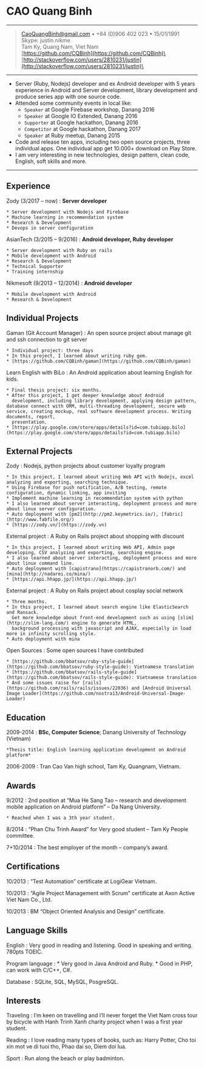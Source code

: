 
CAO Quang Binh
============
----

> <CaoQuangBinh@gmail.com> • +84 (0)906 402 023 • 15/01/1991\
> Skype: justin.nikme\
> Tam Ky, Quang Nam, Viet Nam\
> [https://github.com/CQBinh](https://github.com/CQBinh)\
> [http://stackoverflow.com/users/2810231/justin](http://stackoverflow.com/users/2810231/justin)\

----

- Server (Ruby, Nodejs) developer and ex Android developer with 5 years experience in Android and Server development, library development and produce series app with one source code.
- Attended some community events in local like:
	- `Speaker` at Google Firebase workshop, Danang 2016
	- `Speaker` at Google IO Extended, Danang 2016
	- `Supporter` at Google hackathon, Danang 2016
	- `Competitor` at Google hackathon, Danang 2017
	- `Speaker` at Ruby meetup, Danang 2015
- Code and release ten apps, including two open source projects, three individual apps. One individual app get 10.000+ download on Play Store.
- I am very interesting in new technologies, design pattern, clean code, English, soft skills and more.

----

Experience
----------

Zody (3/2017 – now)
:   **Server developer**

    * Server development with Nodejs and Firebase
    * Machine learning in recommendation system
    * Research & Development
    * Devops in server configuration

AsianTech (3/2015 – 9/2016)
:   **Android developer, Ruby developer**

    * Server development with Ruby on rails
    * Mobile development with Android
    * Research & Development
    * Technical Supporter
    * Training internship

Nikmesoft (9/2013 – 12/2014)
:   **Android developer**

    * Mobile development with Android
    * Research & Development

Individual Projects
-------------------

Gaman (Git Account Manager)
:   An open source project about manage git and ssh connection to git server

    * Individual project: three days
    * In this project, I learned about writing ruby gem.
    * [https://github.com/CQBinh/gaman](https://github.com/CQBinh/gaman)

Learn English with BiLo
:   An Android application about learning English for kids.

    * Final thesis project: six months.
    * After this project, I get deeper knowledge about Android
      development, including library development, applying design pattern, database connect with ORM, multi-threading development, secure web service, creating mockup, real software development process. Writing documents, report,
      presentation.
    * [https://play.google.com/store/apps/details?id=com.tubiapp.bilo](https://play.google.com/store/apps/details?id=com.tubiapp.bilo)

External Projects
-----------------

Zody
:   Nodejs, python projects about customer loyalty program

    * In this project, I learned about writing Web API with Nodejs, excel analyzing and exporting, searching technique.
    * Using Firebase for push notification, A/B testing, remote configuration, dynamic linking, app inviting
    * Implement machine learning in recommendation system with python
    * I also learned about server interacting, deployment process and more about linux server configuration.
    * Auto deployment with [pm2](http://pm2.keymetrics.io/), [fabric](http://www.fabfile.org/)
    * [https://zody.vn/](https://zody.vn)
    
External project
:   A Ruby on Rails project about shopping with discount

    * In this project, I learned about writing Web API, Admin page developing, CSV analyzing and exporting, searching engine.
    * I also learned about server interacting, deployment process and more about linux command line.
    * Auto deployment with [capistrano](https://capistranorb.com/) and [mina](http://nadarei.co/mina/)
    * [https://api.hhapp.jp/](https://api.hhapp.jp/)

External project
:   A Ruby on Rails project about cosplay social network

    * Three months.
    * In this project, I learned about search engine like ElasticSearch and Ransack.
      Get more knowledge about front-end development such as using [slim](http://slim-lang.com/) engine to generate HTML,
      background processing with javascript and AJAX, especially in load more in infinity scrolling style.
    * Auto deployment with mina


Open Sources
:   Some open sources I have contributed

    * [https://github.com/bbatsov/ruby-style-guide](https://github.com/bbatsov/ruby-style-guide): Vietnamese translation
    * [https://github.com/bbatsov/rails-style-guide](https://github.com/bbatsov/rails-style-guide): Vietnamese translation
    * And some issues raise for [rails](https://github.com/rails/rails/issues/22036) and [Android Universal Image Loader](https://github.com/nostra13/Android-Universal-Image-Loader)

Education
---------

2009-2014
:   **BSc, Computer Science**; Danang University of Technology (Vietnam)

    *Thesis title: English learning application development on Android platform*

2006-2009
:   Tran Cao Van high school, Tam Ky, Quangnam, Vietnam.

Awards
------
9/2012
:   2nd position at “Mua He Sang Tao – research and development mobile application on Android platform” – Da Nang University.

    * Reached when I was a 3th year student.

8/2014
:   “Phan Chu Trinh Award” for Very good student – Tam Ky People committee.

7+10/2014
:   The best employer of the month – company’s award.

Certifications
--------------

10/2013
:   “Test Automation” certificate at LogiGear Vietnam.

10/2013
:   “Agile Project Management with Scrum” certificate at Axon Active Viet Nam Co., Ltd.

10/2013
:   BM “Object Oriented Analysis and Design” certificate.

Language Skills
---------------

English
:   Very good in reading and listening. Good in speaking and writing. 780pts TOEIC.

Program language
:   * Very good in Java Android and Ruby.
    * Good in PHP, can work with C/C++, C#.

Database
:   SQLite, SQL, MySQL, PosgreSQL.

Interests
---------

Traveling
:   I’m keen on travelling and I’ll never forget the Viet Nam cross tour by bicycle with Hanh Trinh Xanh charity project when I was a first year student.

Reading
:   I love reading many types of books, such as: Harry Potter, Cho toi xin mot ve di tuoi tho, Phao dai so, Diem doi lua.

Sport
:   Run along the beach or play badminton.
